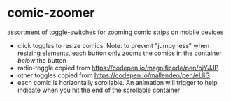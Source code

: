 # comic-zoomer
assortment of toggle-switches for zooming comic strips on mobile devices

* click toggles to resize comics. Note: to prevent "jumpyness" when resizing elements, each button only zooms the comics in the container _below_ the button
* radio-toggle copied from https://codepen.io/magnificode/pen/ojYJJP
* other toggles copied from https://codepen.io/mallendeo/pen/eLIiG
* each comic is horizontally scrollable. An animation will trigger to help indicate when you hit the end of the scrollable container 

